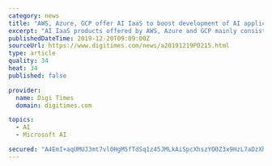 ```yaml
---
category: news
title: "AWS, Azure, GCP offer AI IaaS to boost development of AI application"
excerpt: "AI IaaS products offered by AWS, Azure and GCP mainly consist of edge AI tools used in IoT, AutoML (automated machine learning) and MarTech (marketing technology), Chen said. Edge AI tools, such as AI cameras, help users to test AI solutions developed ..."
publishedDateTime: 2019-12-20T09:09:00Z
sourceUrl: https://www.digitimes.com/news/a20191219PD215.html
type: article
quality: 34
heat: 34
published: false

provider:
  name: Digi Times
  domain: digitimes.com

topics:
  - AI
  - Microsoft AI

secured: "A4EmI+aqUMUJ3mt7vl0HgM5fTdSq1z45JMLkAiSpcXhszYO0Z3x9HzL7aDzXha6CaESEMCBTpmTbXww6BgB2MENsMhZfma+w3NGlpvn/FQkG7ITumMKaTWDwAIcwzKKN7RyyhzZl454G6CiQ88BtaaemICmqnsSxmQuDKHLnvdwK/7e8r5kg+DxeHeqzOnptBzW8ZZA4OJF9Bd8KSBcCS1u0VDcqcE5OCQRxSrJ9qh0Lcveky6W22Dq3BLnah38KEF0b90GmcqvF6msbzDAG8g==;kVR1X2MYJ/UBd+uDYmYRCw=="
---
```


